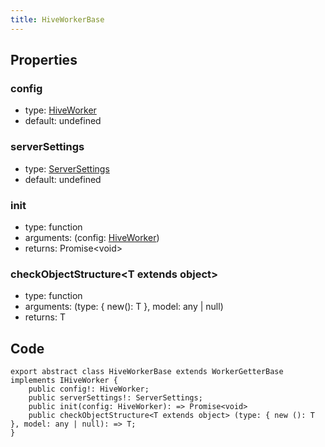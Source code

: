 ```yaml
---
title: HiveWorkerBase
---
```


## Properties

### config

-   type: <a href="./hive-worker">HiveWorker</a>
-   default: undefined

### serverSettings

-   type: <a href="./server-settings">ServerSettings</a>
-   default: undefined

### init

-   type: function
-   arguments: (config: <a href="./hive-worker">HiveWorker</a>)
-   returns: Promise&lt;void&gt;

### checkObjectStructure&lt;T extends object&gt;

-   type: function
-   arguments: (type: { new(): T }, model: any | null)
-   returns: T

## Code

```
export abstract class HiveWorkerBase extends WorkerGetterBase implements IHiveWorker {
    public config!: HiveWorker;
    public serverSettings!: ServerSettings;
    public init(config: HiveWorker): => Promise<void>
    public checkObjectStructure<T extends object> (type: { new (): T }, model: any | null): => T;
}
```
